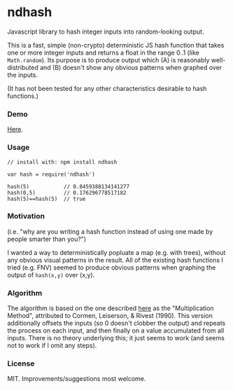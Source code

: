 ndhash
==========
Javascript library to hash integer inputs into random-looking output.


This is a fast, simple (non-crypto) deterministic JS hash function that takes one 
or more integer inputs and returns a float in the range 0..1 (like `Math.random`). 
Its purpose is to produce output which (A) is reasonably well-distributed and 
(B) doesn't show any obvious patterns when graphed over the inputs.


(It has not been tested for any other characteristics desirable to hash functions.)


### Demo

[Here](http://andyhall.github.io/ndhash/example/).


### Usage
    
    // install with: npm install ndhash
    
    var hash = require('ndhash')
    
    hash(5)           // 0.8459388134141277
    hash(0,5)         // 0.176296778517182
    hash(5)==hash(5)  // true


### Motivation

(i.e. "why are you writing a hash function instead of using one made by 
people smarter than you?")

I wanted a way to deterministically popluate a map (e.g. with trees),
without any obvious visual patterns in the result. 
All of the existing hash functions I tried (e.g. FNV) seemed to produce
obvious patterns  when graphing the output of `hash(x,y)` over (x,y).



### Algorithm

The algorithm is based on the one described 
[here](http://www.cs.hmc.edu/~geoff/classes/hmc.cs070.200101/homework10/hashfuncs.html) 
as the "Multiplication Method", attributed to Cormen, Leiserson, & Rivest (1990).
This version additionally offsets the inputs (so 0 doesn't clobber the output)
and repeats the process on each input, and then finally on a value 
accumulated from all inputs. There is no theory underlying this; 
it just seems to work (and seems not to work if I omit any steps).



### License

MIT. Improvements/suggestions most welcome.

